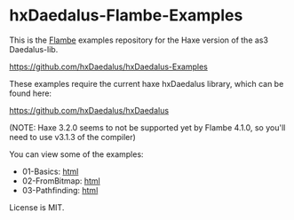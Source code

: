 hxDaedalus-Flambe-Examples
==============================

This is the [Flambe](https://github.com/aduros/flambe) examples repository for the Haxe version of the as3 Daedalus-lib.

https://github.com/hxDaedalus/hxDaedalus-Examples

These examples require the current haxe hxDaedalus library, which can be found here:

https://github.com/hxDaedalus/hxDaedalus

(NOTE: Haxe 3.2.0 seems to not be supported yet by Flambe 4.1.0, so you'll need to use v3.1.3 of the compiler)

You can view some of the examples:

 - 01-Basics: [html](http://hxdaedalus.github.io/hxDaedalus-flambe-examples/hxDaedalus-Flambe-Examples/01-Basics/build/web/index.html)
 - 02-FromBitmap: [html](http://hxdaedalus.github.io/hxDaedalus-flambe-examples/hxDaedalus-Flambe-Examples/02-FromBitmap/build/web/index.html)
 - 03-Pathfinding: [html](http://hxdaedalus.github.io/hxDaedalus-flambe-examples/hxDaedalus-Flambe-Examples/03-Pathfinding/build/web/index.html)
 
License is MIT.